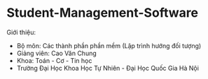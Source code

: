 # Student-Management-Software
Giới thiệu:
- Bộ môn: Các thành phần phần mềm (Lập trình hướng đối tượng)
- Giảng viên: Cao Văn Chung
- Khoa: Toán - Cơ - Tin học
- Trường Đại Học Khoa Học Tự Nhiên - Đại Học Quốc Gia Hà Nội

